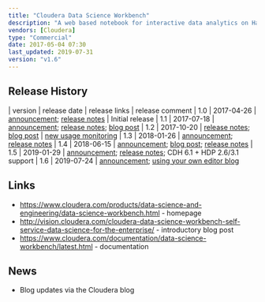 ```yaml
---
title: "Cloudera Data Science Workbench"
description: "A web based notebook for interactive data analytics on Hadoop (with both CDH and HDP supported) that uses docker to provide custom execution environments for each notebook.  Supports Python, R and Scala interpreters, plus remote execution of Spark with out of the box support for Hadoop security.  Notebook code is run within a docker container in a managed Kubernetes instance, allowing different libraries to be installed and used by different notebooks, and other dependancies to be installed via terminal access to the container or via custom Docker images.  Also includes support for version control (via git), tracking of model tests (Experiments), automatic deployment of models and all dependancies behind a REST endpoint (Models), collaboration via shared projects, sharing of notebooks via HTTP URLs, publishing of notebooks as HTML and scheduled execution of notebooks via workflows (including dependancies on other jobs).  Originally created by Sense.io, which was acquired by Cloudera in March 2016.  Initial GA release was 1.0 in April 2017, with support for HDP added in January 2019"
vendors: [Cloudera]
type: "Commercial"
date: 2017-05-04 07:30
last_updated: 2019-07-31
version: "v1.6"
---
```

## Release History

| version | release date | release links | release comment
| 1.0 | 2017-04-26 | [announcement](http://community.cloudera.com/t5/Community-News-Release/Announce-Cloudera-Data-Science-Workbench-is-now-available/m-p/54177#M173); [release notes](https://www.cloudera.com/documentation/data-science-workbench/latest/topics/cdsw_release_notes.html#rel_100) | Initial release
| 1.1 | 2017-07-18 | [announcement](http://community.cloudera.com/t5/Community-News-Release/Announce-Cloudera-Data-Science-Workbench-Release-1-1/m-p/57605#M187); [release notes](https://www.cloudera.com/documentation/data-science-workbench/latest/topics/cdsw_release_notes.html#rel_110); [blog post](http://vision.cloudera.com/cloudera-data-science-workbench-release-1-1/)
| 1.2 | 2017-10-20 | [release notes](https://www.cloudera.com/documentation/data-science-workbench/latest/topics/cdsw_release_notes.html#rel_120); [blog post](http://vision.cloudera.com/now-available-cloudera-data-science-workbench-release-1-2/) | [new usage monitoring](http://blog.cloudera.com/blog/2017/10/new-in-cloudera-data-science-workbench-1-2-usage-monitoring-for-administrators/)
| 1.3 | 2018-01-26 | [announcement](http://community.cloudera.com/t5/Community-News-Release/ANNOUNCE-Cloudera-Data-Science-Workbench-1-3-Released/td-p/64065); [release notes](https://www.cloudera.com/documentation/data-science-workbench/latest/topics/cdsw_release_notes.html#rel_130)
| 1.4 | 2018-06-15 | [announcement](http://community.cloudera.com/t5/Community-News-Release/ANNOUNCE-Cloudera-Data-Science-Workbench-1-4-Released/td-p/69325); [blog post](http://vision.cloudera.com/announcing-cloudera-data-science-workbench-release-1-4/); [release notes](https://www.cloudera.com/documentation/data-science-workbench/latest/topics/cdsw_release_notes.html#rel_140)
| 1.5 | 2019-01-29 | [announcement](http://community.cloudera.com/t5/Community-News-Release/ANNOUNCE-Cloudera-Data-Science-Workbench-1-5-0-Released/m-p/85641#M268); [release notes](https://www.cloudera.com/documentation/data-science-workbench/latest/topics/cdsw_release_notes.html#rel_150); CDH 6.1 + HDP 2.6/3.1 support
| 1.6 | 2019-07-24 | [announcement](https://community.cloudera.com/t5/Product-Announcements/ANNOUNCE-Cloudera-Data-Science-Workbench-1-6-0-Released/td-p/93193); [using your own editor blog](https://blog.cloudera.com/blog/2019/07/use-your-favorite-editor-in-cloudera-data-science-workbench-1-6/)

## Links

* <https://www.cloudera.com/products/data-science-and-engineering/data-science-workbench.html> - homepage
* <http://vision.cloudera.com/cloudera-data-science-workbench-self-service-data-science-for-the-enterprise/> - introductory blog post
* <https://www.cloudera.com/documentation/data-science-workbench/latest.html> - documentation

## News

* Blog updates via the Cloudera blog